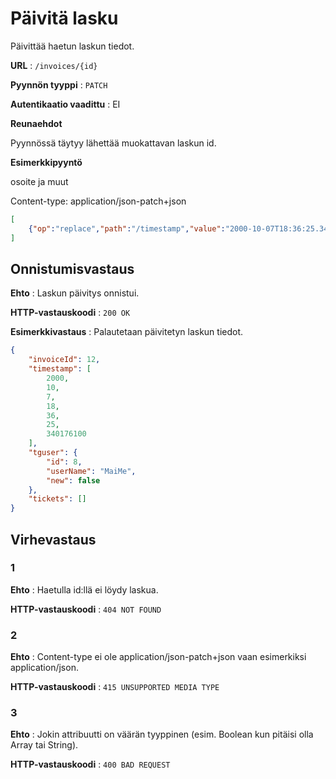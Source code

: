 # Päivitä lasku

Päivittää haetun laskun tiedot.

**URL** : `/invoices/{id}`

**Pyynnön tyyppi** : `PATCH`

**Autentikaatio vaadittu** : EI

**Reunaehdot**

Pyynnössä täytyy lähettää muokattavan laskun id.

**Esimerkkipyyntö** 

osoite ja muut

Content-type: application/json-patch+json
```json
[
    {"op":"replace","path":"/timestamp","value":"2000-10-07T18:36:25.3401761"}
]
```

## Onnistumisvastaus

**Ehto** : Laskun päivitys onnistui.

**HTTP-vastauskoodi** : `200 OK`

**Esimerkkivastaus** : Palautetaan päivitetyn laskun tiedot.

```json
{
    "invoiceId": 12,
    "timestamp": [
        2000,
        10,
        7,
        18,
        36,
        25,
        340176100
    ],
    "tguser": {
        "id": 8,
        "userName": "MaiMe",
        "new": false
    },
    "tickets": []
}
```

## Virhevastaus

### 1
**Ehto** : Haetulla id:llä ei löydy laskua.

**HTTP-vastauskoodi** : `404 NOT FOUND`

### 2
**Ehto** : Content-type ei ole application/json-patch+json vaan esimerkiksi application/json.

**HTTP-vastauskoodi** : `415 UNSUPPORTED MEDIA TYPE`

### 3
**Ehto** : Jokin attribuutti on väärän tyyppinen (esim. Boolean kun pitäisi olla Array tai String).

**HTTP-vastauskoodi** : `400 BAD REQUEST`